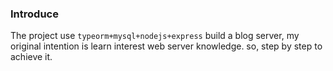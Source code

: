 ### Introduce

The project use `typeorm+mysql+nodejs+express` build a blog server, my original intention is learn interest web server knowledge. so, step by step to achieve it.
